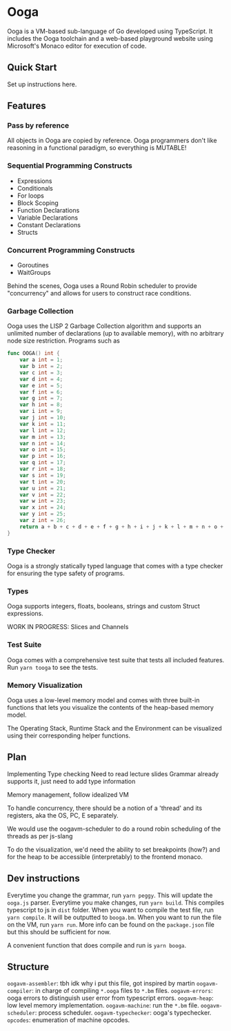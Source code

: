 # Ooga

Ooga is a VM-based sub-language of Go developed using TypeScript.
It includes the Ooga toolchain and a web-based playground website using Microsoft's Monaco
editor for execution of code.

## Quick Start

Set up instructions here.

## Features 

### Pass by reference

All objects in Ooga are copied by reference. Ooga programmers don't like reasoning in a functional paradigm, so
everything is MUTABLE!

### Sequential Programming Constructs

- Expressions
- Conditionals
- For loops
- Block Scoping
- Function Declarations
- Variable Declarations
- Constant Declarations
- Structs

### Concurrent Programming Constructs

- Goroutines
- WaitGroups

Behind the scenes, Ooga uses a Round Robin scheduler to provide "concurrency" and allows for users
to construct race conditions.

### Garbage Collection

Ooga uses the LISP 2 Garbage Collection algorithm and supports an unlimited number of declarations (up 
to available memory), with no arbitrary node size restriction. Programs such as

```go
func OOGA() int {
    var a int = 1;
    var b int = 2;
    var c int = 3;
    var d int = 4;
    var e int = 5;
    var f int = 6;
    var g int = 7;
    var h int = 8;
    var i int = 9;
    var j int = 10;
    var k int = 11;
    var l int = 12;
    var m int = 13;
    var n int = 14;
    var o int = 15;
    var p int = 16;
    var q int = 17;
    var r int = 18;
    var s int = 19;
    var t int = 20;
    var u int = 21;
    var v int = 22;
    var w int = 23;
    var x int = 24;
    var y int = 25;
    var z int = 26;
    return a + b + c + d + e + f + g + h + i + j + k + l + m + n + o + p + q + r + s + t + u + v + w +x + y + z;
}
```

### Type Checker

Ooga is a strongly statically typed language that comes with a type checker for ensuring the type safety
of programs.

### Types

Ooga supports integers, floats, booleans, strings and custom Struct expressions.

WORK IN PROGRESS: Slices and Channels

### Test Suite

Ooga comes with a comprehensive test suite that tests all included features. Run `yarn tooga` to see the tests.

### Memory Visualization

Ooga uses a low-level memory model and comes with three built-in functions that lets you visualize
the contents of the heap-based memory model.

The Operating Stack, Runtime Stack and the Environment can be visualized using their corresponding
helper functions.


## Plan

Implementing Type checking
Need to read lecture slides
Grammar already supports it, just need to add type information

Memory management, follow idealized VM

To handle concurrency, there should be a notion of a 'thread' and its registers, aka the 
OS, PC, E separately.

We would use the oogavm-scheduler to do a round robin scheduling of the threads as per js-slang

To do the visualization, we'd need the ability to set breakpoints (how?) and for the heap to be
accessible (interpretably) to the frontend monaco.


## Dev instructions

Everytime you change the grammar, run `yarn peggy`. This will update the `ooga.js` parser.
Everytime you make changes, run `yarn build`. This compiles typescript to js in `dist` folder.
When you want to compile the test file, run `yarn compile`. It will be outputted to `booga.bm`.
When you want to run the file on the VM, run `yarn run`.
More info can be found on the `package.json` file but this should be sufficient for now.

A convenient function that does compile and run is `yarn booga`.

## Structure

`oogavm-assembler`: tbh idk why i put this file, got inspired by martin
`oogavm-compiler`: in charge of compiling `*.ooga` files to `*.bm` files.
`oogavm-errors`: ooga errors to distinguish user error from typescript errors.
`oogavm-heap`: low level memory implementation.
`oogavm-machine`: run the `*.bm` file.
`oogavm-scheduler`: process scheduler.
`oogavm-typechecker`: ooga's typechecker.
`opcodes`: enumeration of machine opcodes.
